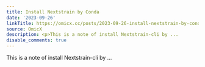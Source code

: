 ```yaml
---
title: Install Nextstrain by Conda
date: '2023-09-26'
linkTitle: https://omicx.cc/posts/2023-09-26-install-nextstrain-by-conda/
source: OmicX
description: <p>This is a note of install Nextstrain-cli by ...
disable_comments: true
---
```

<p>This is a note of install Nextstrain-cli by ...